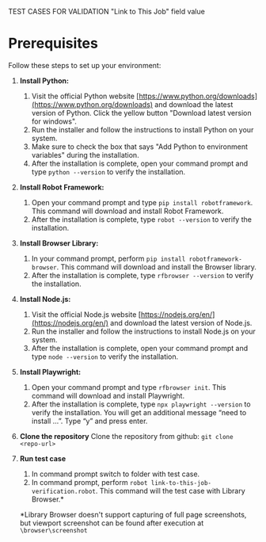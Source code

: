 TEST CASES FOR VALIDATION "Link to This Job" field value

# Prerequisites

Follow these steps to set up your environment:

1. **Install Python:**
   1. Visit the official Python website [https://www.python.org/downloads](https://www.python.org/downloads) and download the latest version of Python. Click the yellow button "Download latest version for windows".
   2. Run the installer and follow the instructions to install Python on your system.
   3. Make sure to check the box that says "Add Python to environment variables" during the installation.
   4. After the installation is complete, open your command prompt and type `python --version` to verify the installation.

2. **Install Robot Framework:**
   1. Open your command prompt and type `pip install robotframework`. This command will download and install Robot Framework.
   2. After the installation is complete, type `robot --version` to verify the installation.

3. **Install Browser Library:**
   1. In your command prompt, perform `pip install robotframework-browser`. This command will download and install the Browser library.
   2. After the installation is complete, type `rfbrowser --version` to verify the installation.

4. **Install Node.js:**
   1. Visit the official Node.js website [https://nodejs.org/en/](https://nodejs.org/en/) and download the latest version of Node.js.
   2. Run the installer and follow the instructions to install Node.js on your system.
   3. After the installation is complete, open your command prompt and type `node --version` to verify the installation.

5. **Install Playwright:**
   1. Open your command prompt and type `rfbrowser init`. This command will download and install Playwright.
   2. After the installation is complete, type `npx playwright --version` to verify the installation. You will get an additional message “need to install …”. Type “y” and press enter.
   
6. **Clone the repository**
   Clone the repository from github: `git clone <repo-url>`
   
7. **Run test case**
   1. In command prompt switch to folder with test case.
   2. In command prompt, perform `robot link-to-this-job-verification.robot`. This command will the test case with Library Browser.*
   
   *Library Browser doesn't support capturing of full page screenshots, but viewport screenshot can be found after execution at `\browser\screenshot`